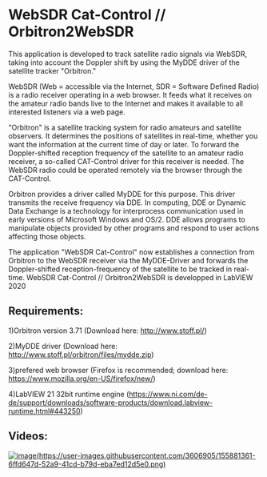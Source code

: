 # WebSDR Cat-Control // Orbitron2WebSDR
This application is developed to track satellite radio signals via WebSDR, taking into account the Doppler shift by using the MyDDE driver of the satellite tracker "Orbitron." 

WebSDR (Web = accessible via the Internet, SDR = Software Defined Radio) is a radio receiver operating in a web browser. It feeds what it receives on the amateur radio bands live to the Internet and makes it available to all interested listeners via a web page.

"Orbitron" is a satellite tracking system for radio amateurs and satellite observers. It determines the positions of satellites in real-time, whether you want the information at the current time of day or later. To forward the Doppler-shifted reception frequency of the satellite to an amateur radio receiver, a so-called CAT-Control driver for this receiver is needed. The WebSDR radio could be operated remotely via the browser through the CAT-Control.

Orbitron provides a driver called MyDDE for this purpose. This driver transmits the receive frequency via DDE. In computing, DDE or Dynamic Data Exchange is a technology for interprocess communication used in early versions of Microsoft Windows and OS/2. DDE allows programs to manipulate objects provided by other programs and respond to user actions affecting those objects.

The application "WebSDR Cat-Control" now establishes a connection from Orbitron to the WebSDR receiver via the MyDDE-Driver and forwards the Doppler-shifted reception-frequency of the satellite to be tracked in real-time. WebSDR Cat-Control // Orbitron2WebSDR is developped in LabVIEW 2020

Requirements:
----------------
1)Orbitron version 3.71  (Download here: http://www.stoff.pl/)

2)MyDDE driver  (Download here: http://www.stoff.pl/orbitron/files/mydde.zip)

3)prefered web browser (Firefox is recommended; download here: https://www.mozilla.org/en-US/firefox/new/)

4)LabVIEW 21 32bit runtime engine (https://www.ni.com/de-de/support/downloads/software-products/download.labview-runtime.html#443250)


Videos:
----------------

[![image](https://user-images.githubusercontent.com/3606905/155881896-1a0cb6a4-7386-4a0d-8725-96ccdb60dfef.png)(https://user-images.githubusercontent.com/3606905/155881361-6ffd647d-52a9-41cd-b79d-eba7ed12d5e0.png)](https://www.youtube.com/watch?v=3J_UkhTQFNA)
